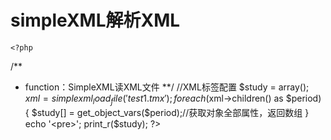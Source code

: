 # simpleXML解析XML

    <?php

/**
* function：SimpleXML读XML文件
**/
//XML标签配置
$study = array();
$xml = simplexml_load_file('test1.tmx');
foreach($xml->children() as $period) {
    $study[] = get_object_vars($period);//获取对象全部属性，返回数组
}
echo '<pre>';
print_r($study);
?>
